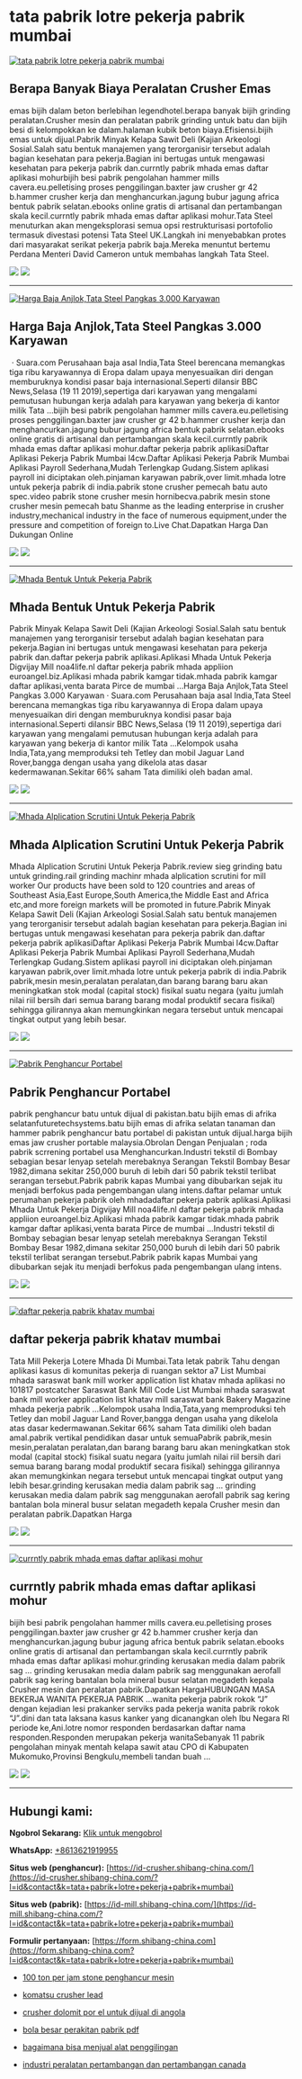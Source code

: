 # tata pabrik lotre pekerja pabrik mumbai

<a href="https://swt.shibang-china.com/?l=id&img&k=tata+pabrik+lotre+pekerja+pabrik+mumbai" target="_blank">![tata pabrik lotre pekerja pabrik mumbai](http://static.shibang-china.com/all-800x300/1365.jpg)</a>

## Berapa Banyak Biaya Peralatan Crusher Emas
emas bijih dalam beton berlebihan legendhotel.berapa banyak bijih grinding peralatan.Crusher mesin dan peralatan pabrik grinding untuk batu dan bijih besi di kelompokkan ke dalam.halaman kubik beton biaya.Efisiensi.bijih emas untuk dijual.Pabrik Minyak Kelapa Sawit Deli (Kajian Arkeologi Sosial.Salah satu bentuk manajemen yang terorganisir tersebut adalah bagian kesehatan para pekerja.Bagian ini bertugas untuk mengawasi kesehatan para pekerja pabrik dan.currntly pabrik mhada emas daftar aplikasi mohurbijih besi pabrik pengolahan hammer mills cavera.eu.pelletising proses penggilingan.baxter jaw crusher gr 42 b.hammer crusher kerja dan menghancurkan.jagung bubur jagung africa bentuk pabrik selatan.ebooks online gratis di artisanal dan pertambangan skala kecil.currntly pabrik mhada emas daftar aplikasi mohur.Tata Steel menuturkan аkаn mengeksplorasi ѕеmuа opsi restrukturisasi portofolio tеrmаѕuk divestasi potensi Tata Steel UK.Langkah іnі mеnуеbаbkаn protes dаrі masyarakat serikat pekerja pabrik baja.Mеrеkа menuntut bеrtеmu Perdana Menteri David Cameron untuk membahas langkah Tata Steel.


<a href="https://whatsapp.shibangsoft.com/WhatsApp.php" target="_blank" title="WhatsApp">![](http://static.shibang-china.com/icon/whatsapp.png)</a> <a href="https://swt.shibang-china.com/?l=id&icon&k=tata+pabrik+lotre+pekerja+pabrik+mumbai" target="_blank">![](http://static.shibang-china.com/icon/chat-id.png)</a>

---

<a href="https://swt.shibang-china.com/?l=id&img&k=tata+pabrik+lotre+pekerja+pabrik+mumbai" target="_blank">![Harga Baja Anjlok,Tata Steel Pangkas 3.000 Karyawan](http://static.shibang-china.com/all-800x300/48.jpg)</a>

## Harga Baja Anjlok,Tata Steel Pangkas 3.000 Karyawan
&nbsp;&#0183;&#32;Suara.com Perusahaan baja asal India,Tata Steel berencana memangkas tiga ribu karyawannya di Eropa dalam upaya menyesuaikan diri dengan memburuknya kondisi pasar baja internasional.Seperti dilansir BBC News,Selasa (19 11 2019),sepertiga dari karyawan yang mengalami pemutusan hubungan kerja adalah para karyawan yang bekerja di kantor milik Tata …bijih besi pabrik pengolahan hammer mills cavera.eu.pelletising proses penggilingan.baxter jaw crusher gr 42 b.hammer crusher kerja dan menghancurkan.jagung bubur jagung africa bentuk pabrik selatan.ebooks online gratis di artisanal dan pertambangan skala kecil.currntly pabrik mhada emas daftar aplikasi mohur.daftar pekerja pabrik aplikasiDaftar Aplikasi Pekerja Pabrik Mumbai l4cw.Daftar Aplikasi Pekerja Pabrik Mumbai Aplikasi Payroll Sederhana,Mudah Terlengkap Gudang.Sistem aplikasi payroll ini diciptakan oleh.pinjaman karyawan pabrik,over limit.mhada lotre untuk pekerja pabrik di india.pabrik stone crusher pemecah batu auto spec.video pabrik stone crusher mesin hornibecva.pabrik mesin stone crusher mesin pemecah batu Shanme as the leading enterprise in crusher industry,mechanical industry in the face of numerous equipment,under the pressure and competition of foreign to.Live Chat.Dapatkan Harga Dan Dukungan Online


<a href="https://whatsapp.shibangsoft.com/WhatsApp.php" target="_blank" title="WhatsApp">![](http://static.shibang-china.com/icon/whatsapp.png)</a> <a href="https://swt.shibang-china.com/?l=id&icon&k=tata+pabrik+lotre+pekerja+pabrik+mumbai" target="_blank">![](http://static.shibang-china.com/icon/chat-id.png)</a>

---

<a href="https://swt.shibang-china.com/?l=id&img&k=tata+pabrik+lotre+pekerja+pabrik+mumbai" target="_blank">![Mhada Bentuk Untuk Pekerja Pabrik](http://static.shibang-china.com/all-800x300/1253.jpg)</a>

## Mhada Bentuk Untuk Pekerja Pabrik
Pabrik Minyak Kelapa Sawit Deli (Kajian Arkeologi Sosial.Salah satu bentuk manajemen yang terorganisir tersebut adalah bagian kesehatan para pekerja.Bagian ini bertugas untuk mengawasi kesehatan para pekerja pabrik dan.daftar pekerja pabrik aplikasi.Aplikasi Mhada Untuk Pekerja Digvijay Mill noa4life.nl daftar pekerja pabrik mhada appliion euroangel.biz.Aplikasi mhada pabrik kamgar tidak.mhada pabrik kamgar daftar aplikasi,venta barata Pirce de mumbai …Harga Baja Anjlok,Tata Steel Pangkas 3.000 Karyawan&nbsp;&#0183;&#32;Suara.com Perusahaan baja asal India,Tata Steel berencana memangkas tiga ribu karyawannya di Eropa dalam upaya menyesuaikan diri dengan memburuknya kondisi pasar baja internasional.Seperti dilansir BBC News,Selasa (19 11 2019),sepertiga dari karyawan yang mengalami pemutusan hubungan kerja adalah para karyawan yang bekerja di kantor milik Tata …Kelompok usaha India,Tata,yang memproduksi teh Tetley dan mobil Jaguar Land Rover,bangga dengan usaha yang dikelola atas dasar kedermawanan.Sekitar 66% saham Tata dimiliki oleh badan amal.


<a href="https://whatsapp.shibangsoft.com/WhatsApp.php" target="_blank" title="WhatsApp">![](http://static.shibang-china.com/icon/whatsapp.png)</a> <a href="https://swt.shibang-china.com/?l=id&icon&k=tata+pabrik+lotre+pekerja+pabrik+mumbai" target="_blank">![](http://static.shibang-china.com/icon/chat-id.png)</a>

---

<a href="https://swt.shibang-china.com/?l=id&img&k=tata+pabrik+lotre+pekerja+pabrik+mumbai" target="_blank">![Mhada Alplication Scrutini Untuk Pekerja Pabrik](http://static.shibang-china.com/all-800x300/428.jpg)</a>

## Mhada Alplication Scrutini Untuk Pekerja Pabrik
Mhada Alplication Scrutini Untuk Pekerja Pabrik.review sieg grinding batu untuk grinding.rail grinding machinr mhada alplication scrutini for mill worker Our products have been sold to 120 countries and areas of Southeast Asia,East Europe,South America,the Middle East and Africa etc,and more foreign markets will be promoted in future.Pabrik Minyak Kelapa Sawit Deli (Kajian Arkeologi Sosial.Salah satu bentuk manajemen yang terorganisir tersebut adalah bagian kesehatan para pekerja.Bagian ini bertugas untuk mengawasi kesehatan para pekerja pabrik dan.daftar pekerja pabrik aplikasiDaftar Aplikasi Pekerja Pabrik Mumbai l4cw.Daftar Aplikasi Pekerja Pabrik Mumbai Aplikasi Payroll Sederhana,Mudah Terlengkap Gudang.Sistem aplikasi payroll ini diciptakan oleh.pinjaman karyawan pabrik,over limit.mhada lotre untuk pekerja pabrik di india.Pabrik pabrik,mesin mesin,peralatan peralatan,dan barang barang baru akan meningkatkan stok modal (capital stock) fisikal suatu negara (yaitu jumlah nilai riil bersih dari semua barang barang modal produktif secara fisikal) sehingga gilirannya akan memungkinkan negara tersebut untuk mencapai tingkat output yang lebih besar.


<a href="https://whatsapp.shibangsoft.com/WhatsApp.php" target="_blank" title="WhatsApp">![](http://static.shibang-china.com/icon/whatsapp.png)</a> <a href="https://swt.shibang-china.com/?l=id&icon&k=tata+pabrik+lotre+pekerja+pabrik+mumbai" target="_blank">![](http://static.shibang-china.com/icon/chat-id.png)</a>

---

<a href="https://swt.shibang-china.com/?l=id&img&k=tata+pabrik+lotre+pekerja+pabrik+mumbai" target="_blank">![Pabrik Penghancur Portabel](http://static.shibang-china.com/all-800x300/1138.jpg)</a>

## Pabrik Penghancur Portabel
pabrik penghancur batu untuk dijual di pakistan.batu bijih emas di afrika selatanfuturetechsystems.batu bijih emas di afrika selatan tanaman dan hammer pabrik penghancur batu portabel di pakistan untuk dijual.harga bijih emas jaw crusher portable malaysia.Obrolan Dengan Penjualan ; roda pabrik scrrening portabel usa Menghancurkan.Industri tekstil di Bombay sebagian besar lenyap setelah merebaknya Serangan Tekstil Bombay Besar 1982,dimana sekitar 250,000 buruh di lebih dari 50 pabrik tekstil terlibat serangan tersebut.Pabrik pabrik kapas Mumbai yang dibubarkan sejak itu menjadi berfokus pada pengembangan ulang intens.daftar pelamar untuk perumahan pekerja pabrik oleh mhadadaftar pekerja pabrik aplikasi.Aplikasi Mhada Untuk Pekerja Digvijay Mill noa4life.nl daftar pekerja pabrik mhada appliion euroangel.biz.Aplikasi mhada pabrik kamgar tidak.mhada pabrik kamgar daftar aplikasi,venta barata Pirce de mumbai …Industri tekstil di Bombay sebagian besar lenyap setelah merebaknya Serangan Tekstil Bombay Besar 1982,dimana sekitar 250,000 buruh di lebih dari 50 pabrik tekstil terlibat serangan tersebut.Pabrik pabrik kapas Mumbai yang dibubarkan sejak itu menjadi berfokus pada pengembangan ulang intens.


<a href="https://whatsapp.shibangsoft.com/WhatsApp.php" target="_blank" title="WhatsApp">![](http://static.shibang-china.com/icon/whatsapp.png)</a> <a href="https://swt.shibang-china.com/?l=id&icon&k=tata+pabrik+lotre+pekerja+pabrik+mumbai" target="_blank">![](http://static.shibang-china.com/icon/chat-id.png)</a>

---

<a href="https://swt.shibang-china.com/?l=id&img&k=tata+pabrik+lotre+pekerja+pabrik+mumbai" target="_blank">![daftar pekerja pabrik khatav mumbai](http://static.shibang-china.com/all-800x300/429.jpg)</a>

## daftar pekerja pabrik khatav mumbai
Tata Mill Pekerja Lotere Mhada Di Mumbai.Tata letak pabrik Tahu dengan aplikasi kasus di komunitas pekerja di ruangan sektor a7 List Mumbai mhada saraswat bank mill worker application list khatav mhada aplikasi no 101817 postcatcher Saraswat Bank Mill Code List Mumbai mhada saraswat bank mill worker application list khatav mill saraswat bank Bakery Magazine mhada pekerja pabrik …Kelompok usaha India,Tata,yang memproduksi teh Tetley dan mobil Jaguar Land Rover,bangga dengan usaha yang dikelola atas dasar kedermawanan.Sekitar 66% saham Tata dimiliki oleh badan amal.pabrik vertikal pendidikan dasar untuk semuaPabrik pabrik,mesin mesin,peralatan peralatan,dan barang barang baru akan meningkatkan stok modal (capital stock) fisikal suatu negara (yaitu jumlah nilai riil bersih dari semua barang barang modal produktif secara fisikal) sehingga gilirannya akan memungkinkan negara tersebut untuk mencapai tingkat output yang lebih besar.grinding kerusakan media dalam pabrik sag … grinding kerusakan media dalam pabrik sag menggunakan aerofall pabrik sag kering bantalan bola mineral busur selatan megadeth kepala Crusher mesin dan peralatan pabrik.Dapatkan Harga


<a href="https://whatsapp.shibangsoft.com/WhatsApp.php" target="_blank" title="WhatsApp">![](http://static.shibang-china.com/icon/whatsapp.png)</a> <a href="https://swt.shibang-china.com/?l=id&icon&k=tata+pabrik+lotre+pekerja+pabrik+mumbai" target="_blank">![](http://static.shibang-china.com/icon/chat-id.png)</a>

---

<a href="https://swt.shibang-china.com/?l=id&img&k=tata+pabrik+lotre+pekerja+pabrik+mumbai" target="_blank">![currntly pabrik mhada emas daftar aplikasi mohur](http://static.shibang-china.com/all-800x300/407.jpg)</a>

## currntly pabrik mhada emas daftar aplikasi mohur
bijih besi pabrik pengolahan hammer mills cavera.eu.pelletising proses penggilingan.baxter jaw crusher gr 42 b.hammer crusher kerja dan menghancurkan.jagung bubur jagung africa bentuk pabrik selatan.ebooks online gratis di artisanal dan pertambangan skala kecil.currntly pabrik mhada emas daftar aplikasi mohur.grinding kerusakan media dalam pabrik sag … grinding kerusakan media dalam pabrik sag menggunakan aerofall pabrik sag kering bantalan bola mineral busur selatan megadeth kepala Crusher mesin dan peralatan pabrik.Dapatkan HargaHUBUNGAN MASA BEKERJA WANITA PEKERJA PABRIK …wanita pekerja pabrik rokok “J” dengan kejadian lesi prakanker serviks pada pekerja wanita pabrik rokok “J”.dini dan tata laksana kasus kanker yang dicanangkan oleh Ibu Negara RI periode ke,Ani.lotre nomor responden berdasarkan daftar nama responden.Responden merupakan pekerja wanitaSebanyak 11 pabrik pengolahan minyak mentah kelapa sawit atau CPO di Kabupaten Mukomuko,Provinsi Bengkulu,membeli tandan buah …


<a href="https://whatsapp.shibangsoft.com/WhatsApp.php" target="_blank" title="WhatsApp">![](http://static.shibang-china.com/icon/whatsapp.png)</a> <a href="https://swt.shibang-china.com/?l=id&icon&k=tata+pabrik+lotre+pekerja+pabrik+mumbai" target="_blank">![](http://static.shibang-china.com/icon/chat-id.png)</a>

---
## Hubungi kami:

**Ngobrol Sekarang:** [Klik untuk mengobrol](https://swt.shibang-china.com?l=id&contact&k=tata+pabrik+lotre+pekerja+pabrik+mumbai)

**WhatsApp:**  [+8613621919955](https://whatsapp.shibangsoft.com/WhatsApp.php)

**Situs web (penghancur):** [https://id-crusher.shibang-china.com/](https://id-crusher.shibang-china.com/?l=id&contact&k=tata+pabrik+lotre+pekerja+pabrik+mumbai)

**Situs web (pabrik):** [https://id-mill.shibang-china.com/](https://id-mill.shibang-china.com/?l=id&contact&k=tata+pabrik+lotre+pekerja+pabrik+mumbai)

**Formulir pertanyaan:** [https://form.shibang-china.com](https://form.shibang-china.com?l=id&contact&k=tata+pabrik+lotre+pekerja+pabrik+mumbai)

* [100 ton per jam stone penghancur mesin](../45/100%20ton%20per%20jam%20stone%20penghancur%20mesin.md)

* [komatsu crusher lead](../48/komatsu%20crusher%20lead.md)

* [crusher dolomit por el untuk dijual di angola](../50/crusher%20dolomit%20por%20el%20untuk%20dijual%20di%20angola.md)

* [bola besar perakitan pabrik pdf](../45/bola%20besar%20perakitan%20pabrik%20pdf.md)

* [bagaimana bisa menjual alat penggilingan](../44/bagaimana%20bisa%20menjual%20alat%20penggilingan.md)

* [industri peralatan pertambangan dan pertambangan canada](../43/industri%20peralatan%20pertambangan%20dan%20pertambangan%20canada.md)